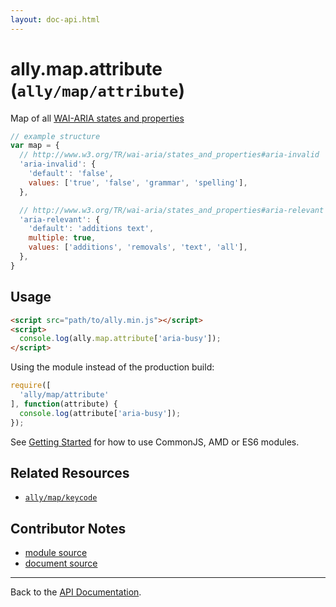 ```yaml
---
layout: doc-api.html
---
```


# ally.map.attribute (`ally/map/attribute`)

Map of all [WAI-ARIA states and properties](http://www.w3.org/TR/wai-aria/states_and_properties)

```js
// example structure
var map = {
  // http://www.w3.org/TR/wai-aria/states_and_properties#aria-invalid
  'aria-invalid': {
    'default': 'false',
    values: ['true', 'false', 'grammar', 'spelling'],
  },

  // http://www.w3.org/TR/wai-aria/states_and_properties#aria-relevant
  'aria-relevant': {
    'default': 'additions text',
    multiple: true,
    values: ['additions', 'removals', 'text', 'all'],
  },
}
```

## Usage

```html
<script src="path/to/ally.min.js"></script>
<script>
  console.log(ally.map.attribute['aria-busy']);
</script>
```

Using the module instead of the production build:

```js
require([
  'ally/map/attribute'
], function(attribute) {
  console.log(attribute['aria-busy']);
});
```

See [Getting Started](../../getting-started.md) for how to use CommonJS, AMD or ES6 modules.


## Related Resources

* [`ally/map/keycode`](keycode.md)


## Contributor Notes

* [module source](https://github.com/medialize/ally.js/blob/build-modules/src/map/attribute.js)
* [document source](https://github.com/medialize/ally.js/blob/build-modules/docs/api/map/keycode.md)


---

Back to the [API Documentation](../README.md).

